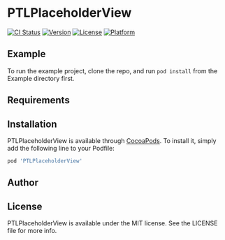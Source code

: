 # PTLPlaceholderView

[![CI Status](https://img.shields.io/travis/pengtanglong_local@163.com/PTLPlaceholderView.svg?style=flat)](https://travis-ci.org/pengtanglong_local@163.com/PTLPlaceholderView)
[![Version](https://img.shields.io/cocoapods/v/PTLPlaceholderView.svg?style=flat)](https://cocoapods.org/pods/PTLPlaceholderView)
[![License](https://img.shields.io/cocoapods/l/PTLPlaceholderView.svg?style=flat)](https://cocoapods.org/pods/PTLPlaceholderView)
[![Platform](https://img.shields.io/cocoapods/p/PTLPlaceholderView.svg?style=flat)](https://cocoapods.org/pods/PTLPlaceholderView)

## Example

To run the example project, clone the repo, and run `pod install` from the Example directory first.

## Requirements

## Installation

PTLPlaceholderView is available through [CocoaPods](https://cocoapods.org). To install
it, simply add the following line to your Podfile:

```ruby
pod 'PTLPlaceholderView'
```

## Author


## License

PTLPlaceholderView is available under the MIT license. See the LICENSE file for more info.

